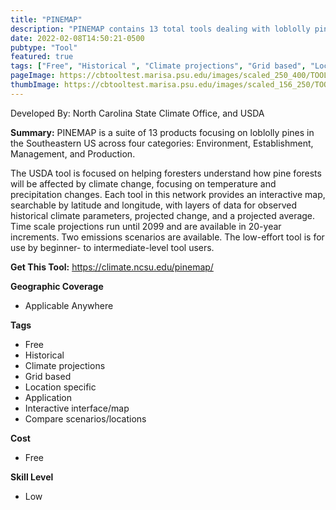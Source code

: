 ```yaml
---
title: "PINEMAP"
description: "PINEMAP contains 13 total tools dealing with loblolly pine trees in Southeastern US across four categories: Environment, Establishment, Management, and Production."
date: 2022-02-08T14:50:21-0500
pubtype: "Tool"
featured: true
tags: ["Free", "Historical ", "Climate projections", "Grid based", "Location specific", "Application", "Interactive interface/map", "Compare scenarios/locations"]
pageImage: https://cbtooltest.marisa.psu.edu/images/scaled_250_400/TOOLID_78.0_ScreenCapture-1.png
thumbImage: https://cbtooltest.marisa.psu.edu/images/scaled_156_250/TOOLID_78.0_ScreenCapture-1.png
---
```

Developed By: North Carolina State Climate Office, and USDA

**Summary:** PINEMAP is a suite of 13 products focusing on loblolly pines in the Southeastern US across four categories: Environment, Establishment, Management, and Production.

The USDA tool is focused on helping foresters understand how pine forests will be affected by climate change, focusing on temperature and precipitation changes. Each tool in this network provides an interactive map, searchable by latitude and longitude, with layers of data for observed historical climate parameters, projected change, and a projected average. Time scale projections run until 2099 and are available in 20-year increments. Two emissions scenarios are available. The low-effort tool is for use by beginner- to intermediate-level tool users.

__**Get This Tool:**__ https://climate.ncsu.edu/pinemap/

__**Geographic Coverage**__
- Applicable Anywhere

__**Tags**__
-  Free
-  Historical 
-  Climate projections
-  Grid based
-  Location specific
-  Application
-  Interactive interface/map
-  Compare scenarios/locations

__**Cost**__
- Free

__**Skill Level**__
- Low

